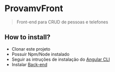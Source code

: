 # ProvamvFront

> Front-end para CRUD de pessoas e telefones

## How to install?

- Clonar este projeto
- Possuir Npm/Node instalado
- Seguir as intruções de instalação do [Angular CLI](https://cli.angular.io/)
- Instalar [Back-end](https://github.com/markswell/provamv-back)
